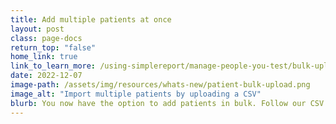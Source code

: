 ```yaml
---
title: Add multiple patients at once
layout: post
class: page-docs
return_top: "false"
home_link: true
link_to_learn_more: /using-simplereport/manage-people-you-test/bulk-upload-patients/
date: 2022-12-07
image-path: /assets/img/resources/whats-new/patient-bulk-upload.png
image_alt: "Import multiple patients by uploading a CSV"
blurb: You now have the option to add patients in bulk. Follow our CSV data guidelines, then select “Import patients from spreadsheet“ to upload. As before, you can also add patients individually, or ask them to register themselves.
---
```

